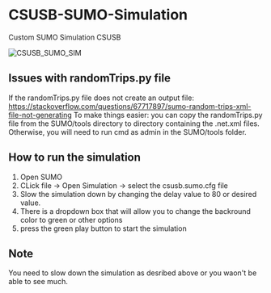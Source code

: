 # CSUSB-SUMO-Simulation
Custom SUMO Simulation CSUSB

![CSUSB_SUMO_SIM](https://user-images.githubusercontent.com/45495586/135019144-8b1a8d77-0785-431d-8138-f1f188287fc4.gif)

## Issues with randomTrips.py file
If the randomTrips.py file does not create an output file: https://stackoverflow.com/questions/67717897/sumo-random-trips-xml-file-not-generating
To make things easier: you can copy the randomTrips.py file from the SUMO/tools directory to directory containing the .net.xml files. Otherwise, you will need to run cmd as admin in the SUMO/tools folder.

## How to run the simulation
1. Open SUMO
2. CLick file -> Open Simulation -> select the csusb.sumo.cfg file
3. Slow the simulation down by changing the delay value to 80 or desired value.
4. There is a dropdown box that will allow you to change the backround color to green or other options
5. press the green play button to start the simulation

## Note
You need to slow down the simulation as desribed above or you waon't be able to see much.
